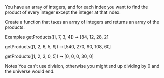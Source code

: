 You have an array of integers, and for each index you want to find the product of every integer except the integer at that index.

Create a function that takes an array of integers and returns an array of the products.

Examples
getProducts([1, 7, 3, 4]) ➞ [84, 12, 28, 21]

getProducts([1, 2, 6, 5, 9]) ➞ [540, 270, 90, 108, 60]

getProducts([1, 2, 3, 0, 5]) ➞ [0, 0, 0, 30, 0]

Notes
You can't use division, otherwise you might end up dividing by 0 and the universe would end.
